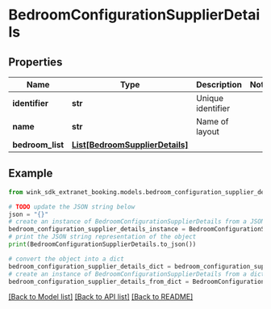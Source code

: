 # BedroomConfigurationSupplierDetails


## Properties

Name | Type | Description | Notes
------------ | ------------- | ------------- | -------------
**identifier** | **str** | Unique identifier | 
**name** | **str** | Name of layout | 
**bedroom_list** | [**List[BedroomSupplierDetails]**](BedroomSupplierDetails.md) |  | 

## Example

```python
from wink_sdk_extranet_booking.models.bedroom_configuration_supplier_details import BedroomConfigurationSupplierDetails

# TODO update the JSON string below
json = "{}"
# create an instance of BedroomConfigurationSupplierDetails from a JSON string
bedroom_configuration_supplier_details_instance = BedroomConfigurationSupplierDetails.from_json(json)
# print the JSON string representation of the object
print(BedroomConfigurationSupplierDetails.to_json())

# convert the object into a dict
bedroom_configuration_supplier_details_dict = bedroom_configuration_supplier_details_instance.to_dict()
# create an instance of BedroomConfigurationSupplierDetails from a dict
bedroom_configuration_supplier_details_from_dict = BedroomConfigurationSupplierDetails.from_dict(bedroom_configuration_supplier_details_dict)
```
[[Back to Model list]](../README.md#documentation-for-models) [[Back to API list]](../README.md#documentation-for-api-endpoints) [[Back to README]](../README.md)


